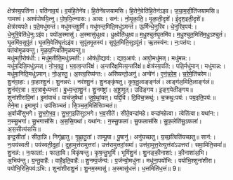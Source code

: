 

  
क्षेत्र॑स्य॒पति॑ना। पति॑नाव॒यं। व॒यंहि॒तेने॑व। हि॒तेने॑वजयामसि। हि॒तेने॒वेति॑हि॒तेन॑ऽइव। ज॒या॒म॒सी॒ति॑जयामसि॥ गामश्वं॑। अश्वं॑पोषयि॒त्नु। पो॒ष॒यि॒त्न्वास:। आस:। सन॑:। नो॒मृ॒ळा॒ति॒। मृ॒ळा॒ती॒दृशे॑। ई॒दृश॒इती॒दृशे॑॥  
क्षेत्र॑स्यपते। प॒ते॒मधु॑मन्तं। मधु॑मन्तमू॒र्मिं। मधु॑मन्त॒मिति॒मधु॑ऽमन्तं। ऊ॒र्मिन्धे॒नुरि॑व। धे॒नुरि॑व॒पय॑:। धे॒नुरि॒वेति॑धे॒नु:ऽइ॑व। पयो॑अ॒स्मासु॑। अ॒स्मासु॑धुक्ष्व। धु॒क्ष्वेति॑धुक्ष्व॥ म॒धु॒श्चुतं॑घृ॒तमि॑व। म॒धु॒श्चुत॒मिति॑म॒धु॒ऽश्चुतं॑। घृ॒तमि॑व॒सुपू॑तं। घृ॒तमि॒वेति॑घृ॒तंऽइ॑व। सुपू॑तमृ॒तस्य॑। सुपू॑त॒मिति॒सुऽपू॑तं। ऋ॒तस्य॑न:। न॒:पत॑य:। पत॑योमृळयन्तु। मृ॒ळ॒य॒न्त्विति॑मृळयन्तु॥  
मधु॑मती॒रोष॑धी:। मधु॑म॒तीति॒मधु॑ऽमती:। ओष॑धी॒द्याव॑:। द्याव॒आप॑:। आपो॒मधु॑मत्। मधु॑मन्न:। मधु॑म॒दिति॒मधु॑ऽमत्। नो॒भ॒व॒तु॒। भ॒व॒त्व॒न्तरि॑क्षं। अ॒न्तरि॑क्ष॒मित्य॒न्तरि॑क्षं॥ क्षेत्र॑स्य॒पति॑:। पति॒र्मधु॑मान्। मधु॑मान्न:। मधु॑मा॒निति॒मधु॑ऽमान्। नो॒अ॒स्तु॒। अ॒स्त्व॒रिष्य॑न्त:। अरि॑ष्यन्तो॒अनु॑। अन्वे॑नं। ए॒नं॒च॒रे॒म॒। च॒रे॒मे॒ति॑चरेम॥  
शु॒नंवा॒हा:। वा॒हाश्शु॒नं। शु॒नन्नर॑:। नर॑श्शु॒नं। शु॒नङ्कृ॑षतु। कृ॒ष॒तु॒लाङ्ङ्ग॑लं। लाङ्ग॑ल॒मिति॒लाङ्ग॑लं॥ शु॒नंव॑र॒त्रा। व॒र॒त्राबु॑ध्यन्तां। बु॒ध्य॒न्ता॒शु॒नं। शु॒नम॑ष्ट्रां। अ॒ष्ट्रा॒मुत्। उदि॑ङ्गय। इ॒ङ्ग॒येती॑ङ्गय॥  
शुना॑शीरावि॒मां। इ॒मांवाचं॑। वाचं॑जुषेथां। जु॒षे॒थां॒यत्। यद्दि॒वि। दि॒विच॒क्रथु॑:। च॒क्रथु॒:पय॑:। पय॒इति॒पय॑:॥ तेने॒मा। इ॒मामुप॑। उप॑सिञ्चतं। सि॒ञ्च॒त॒मिति॑सिञ्चतं॥  
अ॒र्वाची॑सुभगे। सु॒भ॒गे॒भ॒व॒। सु॒भ॒ग॒इति॑सुऽभगे। भ॒व॒सीते॑। सीते॒वन्दा॑महे। वन्दा॑महेत्वा। त्वेति॑त्वा॥ यथा॑न:। न॒स्सु॒भगा॑। सु॒भगास॑सि। अ॒स॒सि॒यथा॑। यथा॑न:। न॒स्सु॒फला॑। सु॒फलास॑सि। सु॒फ॒लेति॑सु॒ऽफला॑। अ॒स॒सीत्य॑ससि॥  
इन्द्र॒सीतां॑। सीता॒न्नि। निगृ॑ह्णातु। गृ॒ह्णा॒तु॒तां। ताम्पू॒षा। पू॒षानु॑। अनु॑यच्छतु। य॒च्छ॒त्विति॑यच्छतु॥ सान॑:। नः॒पय॑स्वती। पय॑स्वती॒दुहां॑। दुहा॒मुत्त॑रामुत्तरां। उत्त॑रामुत्तरां॒समां॑। उत्त॑रा॒मुत्त॒रेत्युत्त॑रांऽउत्तरां। समा॒मिति॒समां॑॥  
शु॒नन्न॑:। नः॒फाला॑:। फाला॒वि। विकृ॑षन्तु। कृ॒ष॒न्तु॒भूमिं॑। भूमिं॑शु॒नं। शु॒नङ्की॒नाशा॑:। की॒नाशा॑अ॒भि। अ॒भिय॑न्तु। य॒न्तु॒वाहै॑:। वाहै॒इति॒वाहै॑:॥ शु॒नम्प॒र्जन्य॑:। प॒र्जन्यो॒मधु॑ना। मधु॑ना॒पयो॑भि:। पयो॑भि॒श्शुना॑शीरा। पयो॑भि॒रिति॒पय॑:ऽभि:। शुना॑शीराशु॒नं। शु॒नम॒स्मासु॑। अ॒स्मासु॑धत्तं। ध॒त्तमिति॑ध॒त्तं॥ 9॥  
